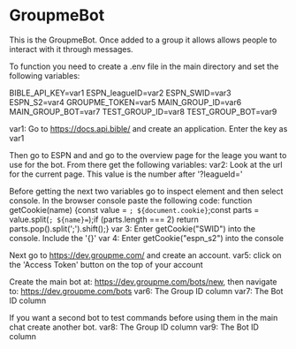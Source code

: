 # GroupmeBot

This is the GroupmeBot. Once added to a group it allows allows people to interact with it through messages.

To function you need to create a .env file in the main directory and set the following variables:

BIBLE_API_KEY=var1
ESPN_leagueID=var2
ESPN_SWID=var3
ESPN_S2=var4
GROUPME_TOKEN=var5
MAIN_GROUP_ID=var6
MAIN_GROUP_BOT=var7
TEST_GROUP_ID=var8
TEST_GROUP_BOT=var9

var1: Go to https://docs.api.bible/ and create an application. Enter the key as var1

Then go to ESPN and and go to the overview page for the leage you want to use for the bot. From there get the following variables:
var2: Look at the url for the current page. This value is the number after '?leagueId='

Before getting the next two variables go to inspect element and then select console. In the browser console paste the following code: function getCookie(name) {const value = `; ${document.cookie}`;const parts = value.split(`; ${name}=`);if (parts.length === 2) return parts.pop().split(';').shift();}
var 3: Enter getCookie("SWID") into the console. Include the '{}'
var 4: Enter getCookie("espn_s2") into the console

Next go to https://dev.groupme.com/ and create an account.
var5: click on the 'Access Token' button on the top of your account

Create the main bot at: https://dev.groupme.com/bots/new, then navigate to: https://dev.groupme.com/bots
var6: The Group ID column
var7: The Bot ID column

If you want a second bot to test commands before using them in the main chat create another bot.
var8: The Group ID column
var9: The Bot ID column
